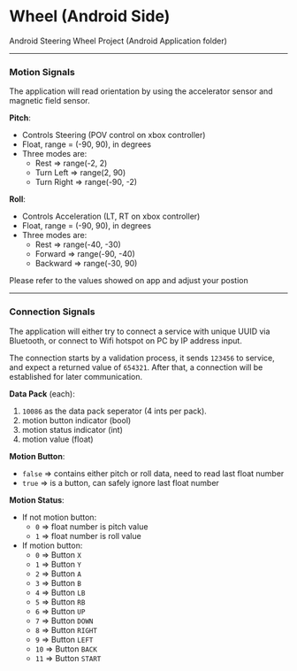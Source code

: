 # Wheel (Android Side)  

Android Steering Wheel Project (Android Application folder)

------

### Motion Signals  

The application will read orientation by using the accelerator sensor and magnetic field sensor.  

__Pitch__:  
* Controls Steering (POV control on xbox controller)  
* Float, range = (-90, 90), in degrees  
* Three modes are:  
  * Rest => range(-2, 2)  
  * Turn Left => range(2, 90)  
  * Turn Right => range(-90, -2)  

__Roll__:  
* Controls Acceleration (LT, RT on xbox controller)  
* Float, range = (-90, 90), in degrees  
* Three modes are:  
  * Rest => range(-40, -30)  
  * Forward => range(-90, -40)  
  * Backward => range(-30, 90)  

Please refer to the values showed on app and adjust your postion  

------

### Connection Signals  

The application will either try to connect a service with unique UUID via Bluetooth, or connect to Wifi hotspot on PC by IP address input.  

The connection starts by a validation process, it sends `123456` to service, and expect a returned value of `654321`. After that, a connection will be established for later communication.  

__Data Pack__ (each):  
1. `10086` as the data pack seperator (4 ints per pack).  
2. motion button indicator (bool)  
3. motion status indicator (int)  
4. motion value (float)  

__Motion Button__:  
* `false` => contains either pitch or roll data, need to read last float number  
* `true` => is a button, can safely ignore last float number  

__Motion Status__:  
* If not motion button:  
  * `0` => float number is pitch value  
  * `1` => float number is roll value  
* If motion button:  
  * `0` => Button `X`
  * `1` => Button `Y`
  * `2` => Button `A`
  * `3` => Button `B`
  * `4` => Button `LB`
  * `5` => Button `RB`
  * `6` => Button `UP`
  * `7` => Button `DOWN`
  * `8` => Button `RIGHT`
  * `9` => Button `LEFT`
  * `10` => Button `BACK`
  * `11` => Button `START`